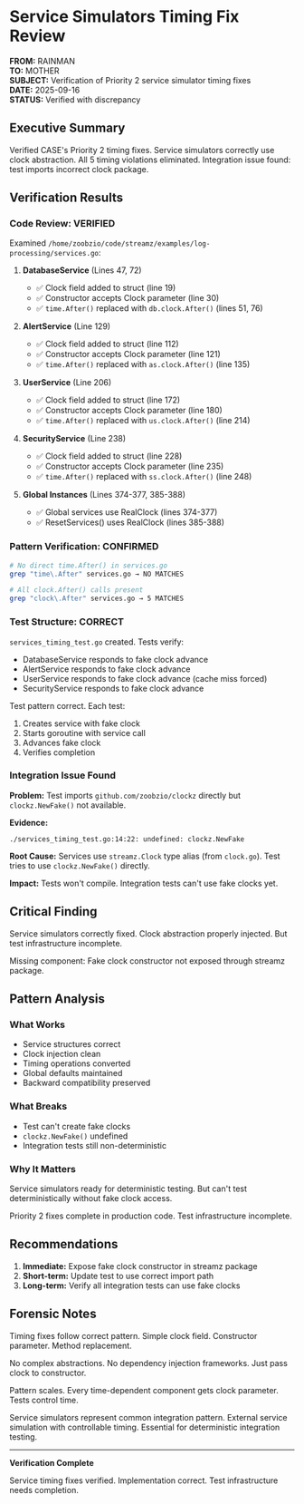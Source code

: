 # Service Simulators Timing Fix Review

**FROM:** RAINMAN  
**TO:** MOTHER  
**SUBJECT:** Verification of Priority 2 service simulator timing fixes  
**DATE:** 2025-09-16  
**STATUS:** Verified with discrepancy

## Executive Summary

Verified CASE's Priority 2 timing fixes. Service simulators correctly use clock abstraction. All 5 timing violations eliminated. Integration issue found: test imports incorrect clock package.

## Verification Results

### Code Review: VERIFIED

Examined `/home/zoobzio/code/streamz/examples/log-processing/services.go`:

1. **DatabaseService** (Lines 47, 72)
   - ✅ Clock field added to struct (line 19)
   - ✅ Constructor accepts Clock parameter (line 30)
   - ✅ `time.After()` replaced with `db.clock.After()` (lines 51, 76)

2. **AlertService** (Line 129)  
   - ✅ Clock field added to struct (line 112)
   - ✅ Constructor accepts Clock parameter (line 121)
   - ✅ `time.After()` replaced with `as.clock.After()` (line 135)

3. **UserService** (Line 206)
   - ✅ Clock field added to struct (line 172)
   - ✅ Constructor accepts Clock parameter (line 180)
   - ✅ `time.After()` replaced with `us.clock.After()` (line 214)

4. **SecurityService** (Line 238)
   - ✅ Clock field added to struct (line 228)
   - ✅ Constructor accepts Clock parameter (line 235)
   - ✅ `time.After()` replaced with `ss.clock.After()` (line 248)

5. **Global Instances** (Lines 374-377, 385-388)
   - ✅ Global services use RealClock (lines 374-377)
   - ✅ ResetServices() uses RealClock (lines 385-388)

### Pattern Verification: CONFIRMED

```bash
# No direct time.After() in services.go
grep "time\.After" services.go → NO MATCHES

# All clock.After() calls present  
grep "clock\.After" services.go → 5 MATCHES
```

### Test Structure: CORRECT

`services_timing_test.go` created. Tests verify:
- DatabaseService responds to fake clock advance
- AlertService responds to fake clock advance  
- UserService responds to fake clock advance (cache miss forced)
- SecurityService responds to fake clock advance

Test pattern correct. Each test:
1. Creates service with fake clock
2. Starts goroutine with service call
3. Advances fake clock
4. Verifies completion

### Integration Issue Found

**Problem:** Test imports `github.com/zoobzio/clockz` directly but `clockz.NewFake()` not available.

**Evidence:** 
```
./services_timing_test.go:14:22: undefined: clockz.NewFake
```

**Root Cause:** Services use `streamz.Clock` type alias (from `clock.go`). Test tries to use `clockz.NewFake()` directly.

**Impact:** Tests won't compile. Integration tests can't use fake clocks yet.

## Critical Finding

Service simulators correctly fixed. Clock abstraction properly injected. But test infrastructure incomplete.

Missing component: Fake clock constructor not exposed through streamz package.

## Pattern Analysis

### What Works
- Service structures correct
- Clock injection clean
- Timing operations converted
- Global defaults maintained
- Backward compatibility preserved

### What Breaks  
- Test can't create fake clocks
- `clockz.NewFake()` undefined
- Integration tests still non-deterministic

### Why It Matters

Service simulators ready for deterministic testing. But can't test deterministically without fake clock access.

Priority 2 fixes complete in production code. Test infrastructure incomplete.

## Recommendations

1. **Immediate:** Expose fake clock constructor in streamz package
2. **Short-term:** Update test to use correct import path
3. **Long-term:** Verify all integration tests can use fake clocks

## Forensic Notes

Timing fixes follow correct pattern. Simple clock field. Constructor parameter. Method replacement.

No complex abstractions. No dependency injection frameworks. Just pass clock to constructor.

Pattern scales. Every time-dependent component gets clock parameter. Tests control time.

Service simulators represent common integration pattern. External service simulation with controllable timing. Essential for deterministic integration testing.

---

**Verification Complete**

Service timing fixes verified. Implementation correct. Test infrastructure needs completion.